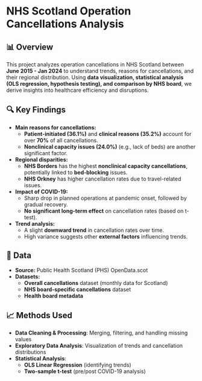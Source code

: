 # NHS Scotland Operation Cancellations Analysis  

## 📊 Overview  
This project analyzes operation cancellations in NHS Scotland between **June 2015 - Jan 2024** to understand trends, reasons for cancellations, and their regional distribution. Using **data visualization, statistical analysis (OLS regression, hypothesis testing), and comparison by NHS board**, we derive insights into healthcare efficiency and disruptions.  

## 🔍 Key Findings  
- **Main reasons for cancellations:**  
  - **Patient-initiated (36.1%)** and **clinical reasons (35.2%)** account for over **70%** of all cancellations.  
  - **Nonclinical capacity issues (24.0%)** (e.g., lack of beds) are another significant factor.  
- **Regional disparities:**  
  - **NHS Borders** has the highest **nonclinical capacity cancellations**, potentially linked to **bed-blocking** issues.  
  - **NHS Orkney** has higher cancellation rates due to travel-related issues.  
- **Impact of COVID-19:**  
  - Sharp drop in planned operations at pandemic onset, followed by gradual recovery.  
  - **No significant long-term effect** on cancellation rates (based on t-test).  
- **Trend analysis:**  
  - A slight **downward trend** in cancellation rates over time.  
  - High variance suggests other **external factors** influencing trends.  

## 📂 Data  
- **Source:** Public Health Scotland (PHS) OpenData.scot  
- **Datasets:**  
  - **Overall cancellations** dataset (monthly data for Scotland)  
  - **NHS board-specific cancellations** dataset  
  - **Health board metadata**  

## 📈 Methods Used  
- **Data Cleaning & Processing**: Merging, filtering, and handling missing values  
- **Exploratory Data Analysis**: Visualization of trends and cancellation distributions  
- **Statistical Analysis**:  
  - **OLS Linear Regression** (identifying trends)  
  - **Two-sample t-test** (pre/post COVID-19 analysis)  
